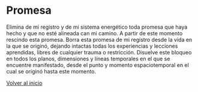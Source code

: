 # Promesa

Elimina de mi registro y de mi sistema energético toda promesa que haya hecho y que no esté alineada can mi camino. A partir de este momento rescindo esta promesa. Borra esta promesa de mi registro desde la vida en la que se originó, dejando intactas todas los experiencias y lecciones aprendidas, libres de cualquier trauma o restricción. Disuelve este bloqueo en todos los planos, dimensiones y líneas temporales en el que se encuentre manifestado, desde el punto y momento espaciotemporal en el cual se originó hasta este momento.

[Volver al inicio](../index.md)
